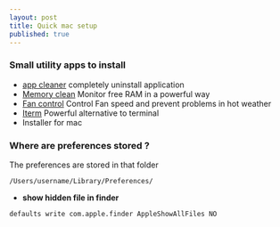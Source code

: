 ```yaml
---
layout: post
title: Quick mac setup
published: true
---
```


### Small utility apps to install

* [app cleaner](https://freemacsoft.net/appcleaner/) completely uninstall application
* [Memory clean](https://itunes.apple.com/us/app/memory-clean-2-monitor-and-free-up-memory/id1114591412?mt=12) Monitor free RAM in a powerful way
* [Fan control](https://www.macupdate.com/app/mac/23137/fan-control) Control Fan speed and prevent problems in hot weather
* [Iterm](https://www.iterm2.com/) Powerful alternative to terminal
* Installer for mac


### Where are preferences stored ?


The preferences are stored in that folder

```
/Users/username/Library/Preferences/
```

* **show hidden file in finder**

``
defaults write com.apple.finder AppleShowAllFiles NO
``

